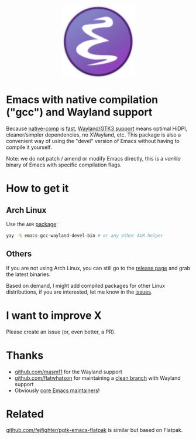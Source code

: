 <!-- prettier-ignore-start -->
<div align="center">
    <img src=".github/icon.svg" width="200" />
</div>
<!-- prettier-ignore-end -->

# Emacs with native compilation ("gcc") and Wayland support

Because [native-comp](https://www.emacswiki.org/emacs/GccEmacs) is
[fast](https://akrl.sdf.org/gccemacs.html),
[Wayland/GTK3 support](https://github.com/masm11/emacs) means optimal HiDPI,
cleaner/simpler dependencies, no XWayland, etc. This package is also a
convenient way of using the "devel" version of Emacs without having to compile
it yourself.

Note: we do not patch / amend or modify Emacs directly, this is a _vanilla_
binary of Emacs with specific compilation flags.

# How to get it

## Arch Linux

Use the `AUR`
[package](https://aur.archlinux.org/packages/emacs-gcc-wayland-devel-bin/):

```sh
yay -S emacs-gcc-wayland-devel-bin # or any other AUR helper
```

## Others

If you are not using Arch Linux, you can still go to the
[release page](https://github.com/mpsq/emacs-gcc-wayland-devel-builder/releases)
and grab the latest binaries.

Based on demand, I might add compiled packages for other Linux distributions, if
you are interested, let me know in the
[issues](https://github.com/mpsq/emacs-gcc-wayland-devel-builder/issues).

# I want to improve X

Please create an issue (or, even better, a PR).

# Thanks

- [github.com/masm11](https://github.com/masm11) for the Wayland support
- [github.com/flatwhatson](https://github.com/flatwhatson) for maintaining a
  [clean branch](https://github.com/flatwhatson/emacs) with Wayland support
- Obviously [core Emacs maintainers](https://www.gnu.org/people/people.en.html)!

# Related

[github.com/fejfighter/pgtk-emacs-flatpak](https://github.com/fejfighter/pgtk-emacs-flatpak)
is similar but based on Flatpak.
